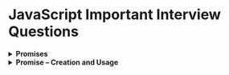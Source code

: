 # JavaScript Important Interview Questions

<div>
    <details>
        <summary>
            <b>Promises</b>
        </summary>
        <p></p>
        <ul>
            <li>Promises are the JavaScript object that repreasents the eventual completion or failure of an async operation.</li>
            <li>Promise has 3 states - pending, fulfilled, rejected.</li>
            <li>As soon as the promise is fulfilled or rejected - It updates the empty object which was assigned undefined in the pending state. </li>
            <li>A promise resolve only once and it is immutable.</li>
            <li>Using .then() method we can control, when we call the callback functions.</li>
            <li><b>To avaoid callback hell - </b> We use promise chaining to avaoid callback hell, this way our code expands vertically instead of horizontally. Chaining is done by .then()</li>
            <li>Always return a value from .then() method, this return value will be used by next .then() method.</li>
        </ul>
    </details>
    <details>
        <summary>
            <b>Promise – Creation and Usage</b>
        </summary>
        <p></p>
        <ul>
            <li>Promise can be created using <b>new Promise()</b> constructor function.</li>
            <li> This constructor function takes a callback as an argument.</li>
            <p></p>
            <pre>
const promise = new promise((resolve, reject) => {
    resolve();
    reject();
})          </pre>
            <li>The callback function has 2 argument - resolve and reject, which is provided by JavaScript.</li>
            <li>We can only resolve or reject a promise nothing else can be done.</li>  
            <li>An error also can be created using the <b>new Error('error msg')</b> constructor function.</li>
            <li>We can also use the .catch() method to handle the errors during the execution of the promise chain.</li>
            <li>.catch() method only handles the error of .then(), which is define above the .catch() method.</li>
            <li>If .then() method define below the .catch() method then .catch() method wont handle error for this .then() method, and it will get executed no matter what.</li>
            <li>We can have multiple .catch() as per the requirement and then a general .catch() at the end.</li>
            <p></p>
            <pre>
                const cart = ['shirt', 'pant', 'jeans'];


const validateCard = (cart) => {
    return true;
}

const createOrder = (cart) => {
    const pr = new Promise((resolve, reject) => {

        if(!validateCard(cart)){
            const err = new Error('Cart is not valid');
            reject(err);
        }

        const orderId = '12345';
        setTimeout(() => {
            resolve(orderId);
        }, 2000);
    })

    return pr;
}

const proceedToPayment = (orderId) => {
    return new Promise((resolve, reject) => {
        resolve('Payment Successful');
    })
}

const promise = createOrder(cart);

promise.then((orderId) => {
    console.log(orderId);
    return orderId;
})
.then((orderId) => {
    return proceedToPayment(orderId);
})
.then((paymentInfo) => {
    console.log(paymentInfo);
})
.catch(function (err) {
    console.log(err.message);
})
            </pre>
        </ul>
    </details>
</div>